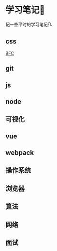 # 学习笔记📓
记一些平时的学习笔记🔍

## css
  [BFC](https://github.com/zhouhanging/notesMap/blob/main/css/BFC.md)  


## git


## js


## node
## 可视化
##  vue
## webpack
##  操作系统
##  浏览器
##  算法
##  网络
##  面试
